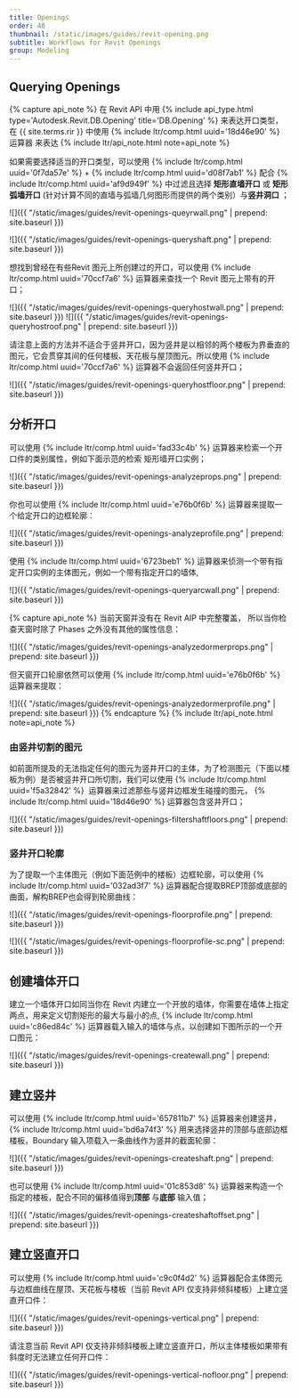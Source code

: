 ```yaml
---
title: Openings
order: 48
thumbnail: /static/images/guides/revit-opening.png
subtitle: Workflows for Revit Openings
group: Modeling
---
```


## Querying Openings

{% capture api_note %}
在 Revit API 中用 {% include api_type.html type='Autodesk.Revit.DB.Opening' title='DB.Opening' %} 来表达开口类型，在 {{ site.terms.rir }} 中使用 {% include ltr/comp.html uuid='18d46e90' %} 运算器 来表达
{% include ltr/api_note.html note=api_note %}

如果需要选择适当的开口类型，可以使用 {% include ltr/comp.html uuid='0f7da57e' %} + {% include ltr/comp.html uuid='d08f7ab1' %} 配合 {% include ltr/comp.html uuid='af9d949f' %} 中过滤且选择 **矩形直墙开口** 或 **矩形弧墙开口** (针对计算不同的直墙与弧墙几何图形而提供的两个类别）与**竖井洞口** ；

![]({{ "/static/images/guides/revit-openings-queyrwall.png" | prepend: site.baseurl }})

![]({{ "/static/images/guides/revit-openings-queryshaft.png" | prepend: site.baseurl }})

想找到曾经在有些Revit 图元上所创建过的开口，可以使用 {% include ltr/comp.html uuid='70ccf7a6' %} 运算器来查找一个 Revit 图元上带有的开口；

![]({{ "/static/images/guides/revit-openings-queryhostwall.png" | prepend: site.baseurl }})
![]({{ "/static/images/guides/revit-openings-queryhostroof.png" | prepend: site.baseurl }})

请注意上面的方法并不适合于竖井开口，因为竖井是以相邻的两个楼板为界垂直的图元，它会贯穿其间的任何楼板、天花板与屋顶图元。所以使用 {% include ltr/comp.html uuid='70ccf7a6' %} 运算器不会返回任何竖井开口；

![]({{ "/static/images/guides/revit-openings-queryhostfloor.png" | prepend: site.baseurl }})

## 分析开口

可以使用 {% include ltr/comp.html uuid='fad33c4b' %} 运算器来检索一个开口件的类别属性，例如下面示范的检索 矩形墙开口实例；

![]({{ "/static/images/guides/revit-openings-analyzeprops.png" | prepend: site.baseurl }})

你也可以使用 {% include ltr/comp.html uuid='e76b0f6b' %} 运算器来提取一个给定开口的边框轮廓：

![]({{ "/static/images/guides/revit-openings-analyzeprofile.png" | prepend: site.baseurl }})

使用 {% include ltr/comp.html uuid='6723beb1' %} 运算器来侦测一个带有指定开口实例的主体图元，例如一个带有指定开口的墙体,

![]({{ "/static/images/guides/revit-openings-queryarcwall.png" | prepend: site.baseurl }})

{% capture api_note %}
当前天窗并没有在 Revit AIP 中完整覆盖， 所以当你检查天窗时除了 Phases 之外没有其他的属性信息：

![]({{ "/static/images/guides/revit-openings-analyzedormerprops.png" | prepend: site.baseurl }})

但天窗开口轮廓依然可以使用 {% include ltr/comp.html uuid='e76b0f6b' %} 运算器来提取：

![]({{ "/static/images/guides/revit-openings-analyzedormerprofile.png" | prepend: site.baseurl }})
{% endcapture %}
{% include ltr/api_note.html note=api_note %}

### 由竖井切割的图元

如前面所提及的无法指定任何的图元为竖井开口的主体，为了检测图元（下面以楼板为例）是否被竖井开口所切割，我们可以使用 {% include ltr/comp.html uuid='f5a32842' %}  运算器来过滤那些与竖井边框发生碰撞的图元， {% include ltr/comp.html uuid='18d46e90' %} 运算器包含竖井开口；

![]({{ "/static/images/guides/revit-openings-filtershaftfloors.png" | prepend: site.baseurl }})

### 竖井开口轮廓

为了提取一个主体图元（例如下面范例中的楼板）边框轮廓，可以使用 {% include ltr/comp.html uuid='032ad3f7' %} 运算器配合提取BREP顶部或底部的曲面，解构BREP也会得到轮廓曲线：

![]({{ "/static/images/guides/revit-openings-floorprofile.png" | prepend: site.baseurl }})

![]({{ "/static/images/guides/revit-openings-floorprofile-sc.png" | prepend: site.baseurl }})

## 创建墙体开口

建立一个墙体开口如同当你在 Revit 内建立一个开放的墙体，你需要在墙体上指定两点，用来定义切割矩形的最大与最小的点, {% include ltr/comp.html uuid='c86ed84c' %} 运算器载入输入的墙体与点，以创建如下图所示的一个开口图元：

![]({{ "/static/images/guides/revit-openings-createwall.png" | prepend: site.baseurl }})

## 建立竖井

可以使用 {% include ltr/comp.html uuid='657811b7' %} 运算器来创建竖井， {% include ltr/comp.html uuid='bd6a74f3' %} 用来选择竖井的顶部与底部边框楼板，Boundary 输入项载入一条曲线作为竖井的截面轮廓：

![]({{ "/static/images/guides/revit-openings-createshaft.png" | prepend: site.baseurl }})

也可以使用 {% include ltr/comp.html uuid='01c853d8' %} 运算器来构造一个指定的楼板，配合不同的偏移值得到**顶部** 与**底部** 输入值；

![]({{ "/static/images/guides/revit-openings-createshaftoffset.png" | prepend: site.baseurl }})

## 建立竖直开口

可以使用 {% include ltr/comp.html uuid='c9c0f4d2' %} 运算器配合主体图元与边框曲线在屋顶、天花板与楼板（当前 Revit API 仅支持非倾斜楼板）上建立竖直开口件：

![]({{ "/static/images/guides/revit-openings-vertical.png" | prepend: site.baseurl }})

请注意当前 Revit API 仅支持非倾斜楼板上建立竖直开口，所以主体楼板如果带有斜度时无法建立任何开口件：

![]({{ "/static/images/guides/revit-openings-vertical-nofloor.png" | prepend: site.baseurl }})

